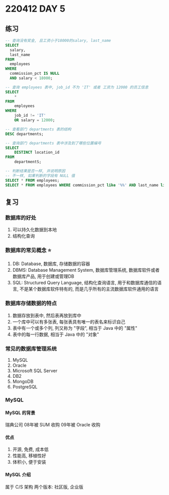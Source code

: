 # 220412 DAY 5

## 练习

```sql
-- 查询没有奖金, 且工资小于18000的salary, last_name
SELECT
  salary,
  last_name
FROM
  employees
WHERE
  commission_pct IS NULL
  AND salary < 18000;
```

```sql
-- 查询 employees 表中, job_id 不为 'IT' 或者 工资为 12000 的员工信息
SELECT
    *
FROM
    employees
WHERE
    job_id != 'IT'
    OR salary = 12000;
```

```sql
-- 查看部门 departments 表的结构
DESC departments;

-- 查询部门 departments 表中涉及到了哪些位置编号
SELECT
    DISTINCT location_id
FROM
    departmentS;
```

```sql
-- 判断结果是否一样, 并说明原因
-- 不一样, 如果判断的字段有 NULL 值
SELECT * FROM employees;
SELECT * FROM employees WHERE commission_pct like '%%' AND last_name like '%%';
```

## 复习

### 数据库的好处

1. 可以持久化数据到本地
2. 结构化查询

### 数据库的常见概念 ⭐

1. DB: Database, 数据库, 存储数据的容器
2. DBMS: Database Management System, 数据库管理系统, 数据库软件或者数据库产品, 用于创建或管理DB
3. SQL: Structured Query Language, 结构化查询语言, 用于和数据库通信的语言, 不是某个数据库软件特有的, 而是几乎所有的主流数据库软件通用的语言

### 数据库存储数据的特点

1. 数据存放到表中, 然后表再放到库中
2. 一个库中可以有多张表, 每张表具有唯一的表名来标识自己
3. 表中有一个或多个列, 列又称为 "字段", 相当于 Java 中的 "属性"
4. 表中的每一行数据, 相当于 Java 中的 "对象"

### 常见的数据库管理系统

1. MySQL
2. Oracle
3. Microsoft SQL Server
4. DB2
5. MongoDB
6. PostgreSQL

### MySQL

#### MySQL 的背景

瑞典公司
08年被 SUM 收购
09年被 Oracle 收购

#### 优点

1. 开源, 免费, 成本低
2. 性能高, 移植性好
3. 体积小, 便于安装

#### MySQL 介绍

属于 C/S 架构
两个版本: 社区版, 企业版
